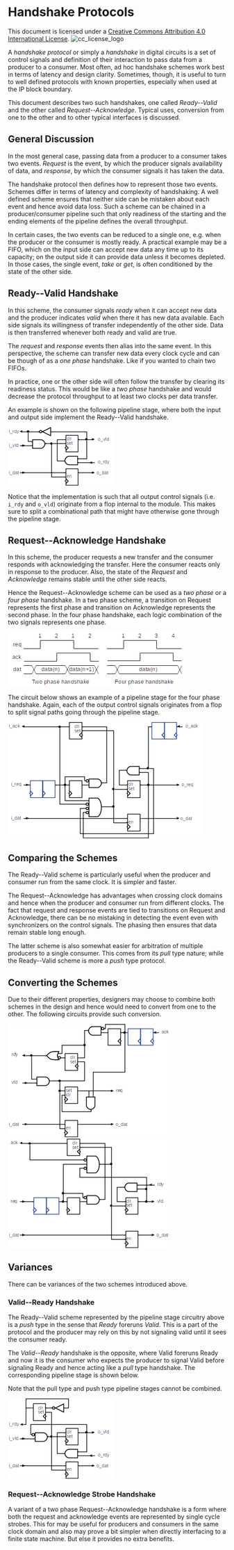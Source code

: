 Handshake Protocols
===================

This document is licensed under a [Creative Commons Attribution 4.0 International License](http://creativecommons.org/licenses/by/4.0/).
![cc_license_logo](https://i.creativecommons.org/l/by/4.0/88x31.png "CC License Logo")

A *handshake protocol* or simply a *handshake* in digital circuits is a set of control signals and
definition of their interaction to pass data from a producer to a consumer.
Most often, ad hoc handshake schemes work best in terms of latency and
design clarity. Sometimes, though, it is useful to turn to well defined
protocols with known properties, especially when used at the IP block
boundary.

This document describes two such handshakes, one called *Ready--Valid* and the
other called *Request--Acknowledge*. Typical uses, conversion from one to
the other and to other typical interfaces is discussed.

General Discussion
------------------

In the most general case, passing data from a producer to a consumer takes two
events. *Request* is the event, by which the producer signals availability of
data, and *response*, by which the consumer signals it has taken the data.

The handshake protocol then defines how to represent those two events. Schemes
differ in terms of latency and complexity of handshaking. A well defined scheme
ensures that neither side can be mistaken about each event and hence avoid data
loss. Such a scheme can be chained in a producer/consumer pipeline such that
only readiness of the starting and the ending elements of the pipeline defines
the overall throughput.

In certain cases, the two events can be reduced to a single one, e.g. when the
producer or the consumer is mostly ready. A practical example may be a FIFO,
which on the input side can accept new data any time up to its capacity; on
the output side it can provide data unless it becomes depleted. In those cases,
the single event, *take* or *get*, is often conditioned by the state of the
other side.

Ready--Valid Handshake
----------------------

In this scheme, the consumer signals *ready* when it can accept new data and
the producer indicates *valid* when there it has new data available. Each side
signals its willingness of transfer independently of the other side. Data is
then transferred whenever both ready and valid are true. 

The *request* and *response* events then alias into the same event. In this
perspective, the scheme can transfer new data every clock cycle and can be
though of as a *one phase* handshake. Like if you wanted to chain two FIFOs.

In practice, one or the other side will often follow the transfer by clearing
its readiness status. This would be like a *two phase* handshake and would
decrease the protocol throughput to at least two clocks per data transfer.

An example is shown on the following pipeline stage, where both the input and output
side implement the Ready--Valid handshake.

![rdyval_pipe_stage](png/rdyval_pipe_stage.png)

Notice that the implementation is such that all output control signals (i.e.
`i_rdy` and `o_vld`) originate from a flop internal to the module. This makes
sure to split a combinational path that might have otherwise gone through the
pipeline stage.

Request--Acknowledge Handshake
------------------------------

In this scheme, the producer requests a new transfer and the consumer
responds with acknowledging the transfer. Here the consumer reacts only in
response to the producer. Also, the state of the *Request* and *Acknowledge*
remains stable until the other side reacts.

Hence the Request--Acknowledge scheme can be used as a *two phase* or a
*four phase* handshake. In a two phase scheme, a transition on Request represents
the first phase and transition on Acknowledge represents the second phase. In
the four phase handshake, each logic combination of the two signals represents
one phase.

![req_ack_phases](png/req_ack_phases.png)

The circuit below shows an example of a pipeline stage for the four phase
handshake. Again, each of the output control signals originates from a flop
to split signal paths going through the pipeline stage.

![reqack_pipe_stage](png/reqack_pipe_stage.png)

Comparing the Schemes
---------------------

The Ready--Valid scheme is particularly useful when the producer and consumer
run from the same clock. It is simpler and faster.

The Request--Acknowledge has advantages when crossing clock domains and hence
when the producer and consumer run from different clocks. The fact that request
and response events are tied to transitions on Request and Acknowledge, there
can be no mistaking in detecting the event even with synchronizers on the
control signals. The phasing then ensures that data remain stable long enough.

The latter scheme is also somewhat easier for arbitration of multiple producers
to a single consumer. This comes from its *pull* type nature; while the Ready--Valid
scheme is more a *push* type protocol.

Converting the Schemes
----------------------

Due to their different properties, designers may choose to combine both schemes
in the design and hence would need to convert from one to the other. The following
circuits provide such conversion.

![rdyval_to_reqack](png/rdyval2reqack.png)
![reqack_to_rdyval](png/reqack2rdyval.png)

Variances
---------

There can be variances of the two schemes introduced above.

### Valid--Ready Handshake ###

The Ready--Valid scheme represented by the pipeline stage circuitry above is
a *push* type in the sense that *Ready* foreruns *Valid*. This is a part of
the protocol and the producer may rely on this by not signaling valid until
it sees the consumer ready.

The *Valid--Ready* handshake is the opposite, where Valid foreruns Ready and
now it is the consumer who expects the producer to signal Valid before signaling
Ready and hence acting like a *pull* type handshake. The corresponding pipeline
stage is shown below.

Note that the pull type and push type pipeline stages cannot be combined.

![valrdy_pipe_stage](png/valrdy_pipe_stage.png)

### Request--Acknowledge Strobe Handshake ###

A variant of a two phase Request--Acknowledge handshake is a form where both
the request and acknowledge events are represented by single cycle strobes.
This for may be useful for producers and consumers in the same clock domain
and also may prove a bit simpler when directly interfacing to a finite state
machine. But else it provides no extra benefits.

